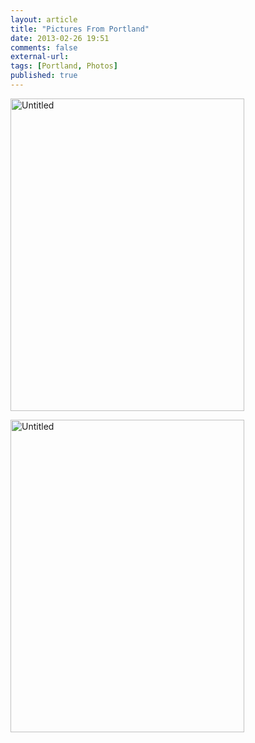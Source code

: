 ```yaml
---
layout: article
title: "Pictures From Portland"
date: 2013-02-26 19:51
comments: false
external-url: 
tags: [Portland, Photos]
published: true
---
```


<a href="http://www.flickr.com/photos/bretc/8511154311/" title="Untitled by bretolious, on Flickr"><img class="img-polaroid" src="http://farm9.staticflickr.com/8522/8511154311_4197d99c74.jpg" width="374" height="500" alt="Untitled"></a>

<a href="http://www.flickr.com/photos/bretc/8511153757/" title="Untitled by bretolious, on Flickr"><img class="img-polaroid" src="http://farm9.staticflickr.com/8511/8511153757_e949cde2d2.jpg" width="374" height="500" alt="Untitled"></a>